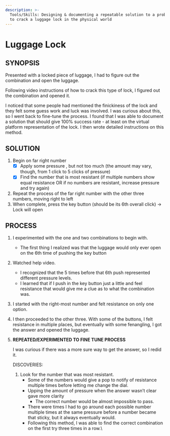 ```yaml
---
description: >-
  Tools/Skills: Designing & documenting a repeatable solution to a problem; how
  to crack a luggage lock in the physical world
---
```


# Luggage Lock

## SYNOPSIS

Presented with a locked piece of luggage, I had to figure out the combination and open the luggage.&#x20;

Following video instructions of how to crack this type of lock, I figured out the combination and opened it.

I noticed that some people had mentioned the finickiness of the lock and they felt some guess work and luck was involved. I was curious about this, so I went back to fine-tune the process. I found that I was able to document a solution that should give 100% success rate - at least on the virtual platform representation of the lock. I then wrote detailed instructions on this method.

## SOLUTION

1. Begin on far right number
   * [x] Apply some pressure , but not too much (the amount may vary, though, from 1 click to 5 clicks of pressure)
   * [x] Find the number that is most resistant (if multiple numbers show equal resistance OR if no numbers are resistant, increase pressure and try again)
2. Repeat the process of the far right number with the other three numbers, moving right to left
3. When complete, press the key button (should be its 6th overall click) → Lock will open

## PROCESS

1. I experimented with the one and two combinations to begin with.&#x20;
   * The first thing I realized was that the luggage would only ever open on the 6th time of pushing the key button
2. Watched help video.
   * I recognized that the 5 times before that 6th push represented different pressure levels.&#x20;
   * I learned that if I push in the key button just a little and feel resistance that would give me a clue as to what the combination was.&#x20;
3. I started with the right-most number and felt resistance on only one option.&#x20;
4. I then proceeded to the other three. With some of the buttons, I felt resistance in multiple places, but eventually with some fenangling, I got the answer and opened the luggage.
5.  **REPEATED/EXPERIMENTED TO FINE TUNE PROCESS**

    I was curious if there was a more sure way to get the answer, so I redid it.

    DISCOVERIES:

    1. Look for the number that was most resistant.
       * Some of the numbers would give a pop to notify of resistance multiple times before letting me change the dial.&#x20;
       * Upping the amount of pressure when the answer wasn’t clear gave more clarity&#x20;
         * The correct number would be almost impossible to pass.&#x20;
       * There were times I had to go around each possible number multiple times at the same pressure before a number became that sticky, but it always eventually would.&#x20;
       * Following this method, I was able to find the correct combination on the first try three times in a row.\

